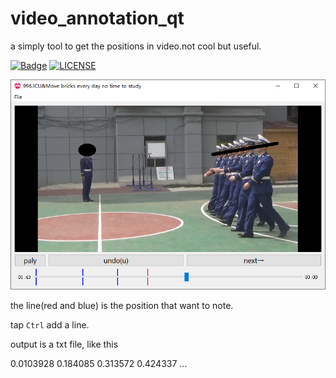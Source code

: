 # video_annotation_qt
a simply tool to get the positions in video.not cool but useful.


[![Badge](https://img.shields.io/badge/link-996.icu-%23FF4D5B.svg?style=flat-square)](https://996.icu/#/en_US)
[![LICENSE](https://img.shields.io/badge/license-Anti%20996-blue.svg?style=flat-square)](https://github.com/996icu/996.ICU/blob/master/LICENSE)


![gui](https://github.com/chenmingjian/video_annotation_qt/blob/master/test.png)


the line(red and blue) is the position that want to note.

tap `Ctrl` add a line.

output is a txt file, like this


0.0103928
0.184085
0.313572
0.424337
...
